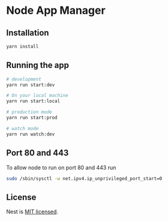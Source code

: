 # Node App Manager

## Installation

```bash
yarn install
```

## Running the app

```bash
# development
yarn run start:dev

# On your local machine
yarn run start:local

# production mode
yarn run start:prod

# watch mode
yarn run watch:dev

```

## Port 80 and 443

To allow node to run on port 80 and 443 run

```bash
sudo /sbin/sysctl -w net.ipv4.ip_unprivileged_port_start=0
```

## License

  Nest is [MIT licensed](LICENSE).
